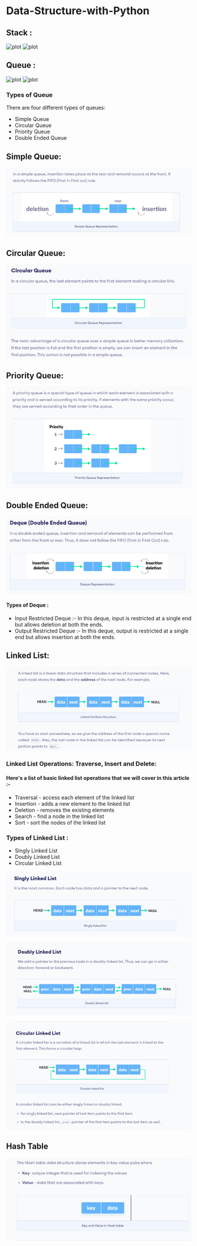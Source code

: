 # Data-Structure-with-Python

## Stack :

![plot](https://i.imgur.com/R6KnD0h.png)
![plot](https://i.imgur.com/CfcQg9a.png)

## Queue :

![plot](https://i.imgur.com/leiUmu6.png)
![plot](https://i.imgur.com/kkFEqVW.png)

### Types of Queue
There are four different types of queues:
- Simple Queue
- Circular Queue
- Priority Queue
- Double Ended Queue

## Simple Queue:

![img.png](img.png)

## Circular Queue:

![img_1.png](img_1.png)

## Priority Queue:

![img_2.png](img_2.png)

## Double Ended Queue:

![img_3.png](img_3.png)

#### Types of Deque : 
- Input Restricted Deque :-
  In this deque, input is restricted at a single end but allows deletion at both the ends.
- Output Restricted Deque :-
  In this deque, output is restricted at a single end but allows insertion at both the ends.

## Linked List:

![img_4.png](img_4.png)

### Linked List Operations: Traverse, Insert and Delete:
#### Here's a list of basic linked list operations that we will cover in this article :-

- Traversal - access each element of the linked list
- Insertion - adds a new element to the linked list
- Deletion - removes the existing elements
- Search - find a node in the linked list
- Sort - sort the nodes of the linked list

### Types of Linked List :
- Singly Linked List
- Doubly Linked List
- Circular Linked List

![img_5.png](img_5.png)

![img_6.png](img_6.png)

![img_7.png](img_7.png)

## Hash Table
![img_8.png](img_8.png)
